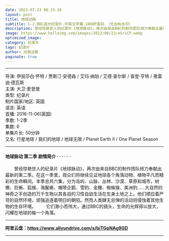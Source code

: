 ```yaml
---
date: 2023-07-23 08:15:18
layout: post
title: 地球动脉
subtitle: 1-2.BBC高分纪录片.中英文字幕.1080P高码.（无台标水印）
description: 曾经惊艳世人的纪录片《地球脉动》，再次由来自BBC的制作团队倾力奉献出最新的第二季。在这一季里，观众们将继续见证地球各个角落动物、植物平凡而精彩的生命瞬间...
image: https://www.helloimg.com/images/2023/08/22/oSriCP.webp
optimized_image: 
category: 纪录片
tags: 纪录片
author: 对酒当歌
paginate: true
---
```


---

导演: 伊丽莎白·怀特 / 贾斯汀·安德森 / 艾玛·纳珀 / 艾德·查尔斯 / 查登·亨特 / 弗雷迪·德瓦斯  
主演: 大卫·爱登堡  
类型: 纪录片  
制片国家/地区: 英国  
语言: 英语  
首播: 2016-11-06(英国)  
季数: 1-2季  
集数: 6  
单集片长: 50分钟  
又名: 行星地球 / 我们的地球  / 地球无限 / Planet Earth II / One Planet Season  

---

#### 地球脉动 第二季  剧情简介 · · · · · ·

　　曾经惊艳世人的纪录片《地球脉动》，再次由来自BBC的制作团队倾力奉献出最新的第二季。在这一季里，观众们将继续见证地球各个角落动物、植物平凡而精彩的生命瞬间。本季总共六集，分为岛屿、山脉、丛林、沙漠、草原和城市，树懒、巨蜥、狐猴、海鬣蜥、帽带企鹅、雪豹、金雕、蜘蛛猴、美洲豹……大自然的神奇之手创造的万千生物以其各自的习性自幼生活在生身土地之上。他们顺应着严苛的自然环境，顽强追逐着明日的朝阳。然而人类肆无忌惮的活动则侵蚀着其他生物的生存环境。
　　它们渺小而伟大，通过BBC的镜头，生命的光辉得以放大，闪耀在地球的每一个角落。

---

**阿里云盘：<https://www.aliyundrive.com/s/biTGpNAg9GD>**

---
